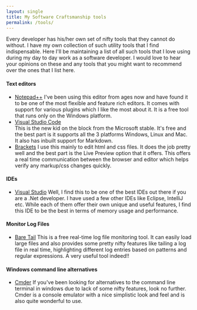 ```yaml
---
layout: single
title: My Software Craftsmanship tools
permalink: /tools/
---
```


Every developer has his/her own set of nifty tools that they cannot do without. I have my own collection of such utility tools that I find indispensable.
Here I'll be maintaining a list of all such tools that I love using during my day to day work as a software developer.
I would love to hear your opinions on these and any tools that you might want to recommend over the ones that I list here.

#### Text editors
* [Notepad++](https://notepad-plus-plus.org/) 
	I've been using this editor from ages now and have found it to be one of the most flexible and feature rich editors. It comes with support for various plugins which I like the most about it. It is a free tool that runs only on the Windows platform.
* [Visual Studio Code](https://code.visualstudio.com/)	
	This is the new kid on the block from the Microsoft stable. It's free and the best part is it supports  all the 3 platforms Windows, Linux and Mac. It also has inbuilt support for Markdown.
* [Brackets](http://brackets.io/)
        I use this mainly to edit html and css files. It does the job pretty well and the best part is the Live Preview option that it offers. This offers a real time communication between the browser and editor which helps verify any markup/css changes quickly.

#### IDEs
* [Visual Studio](https://www.visualstudio.com/) 
	Well, I find this to be one of the best IDEs out there if you are a .Net developer. I have used a few other IDEs like Eclipse, IntelliJ etc. While each of them offer their own unique and useful features, I find this IDE to be the best in terms of memory usage and performance.

#### Monitor Log Files
* [Bare Tail](https://www.baremetalsoft.com/baretail/)
        This is a free real-time log file monitoring tool. It can easily load large files and also provides some pretty nifty features like tailing a log file in real time, highlighting different log entries based on patterns and regular expressions. A very useful tool indeed!!
        
#### Windows command line alternatives
* [Cmder](http://cmder.net/)
If you've been looking for alternatives to the command line terminal in windows due to lack of some nifty features, look no further. Cmder is a console emulator with a nice simplistic look and feel and is also quite wonderful to use.

